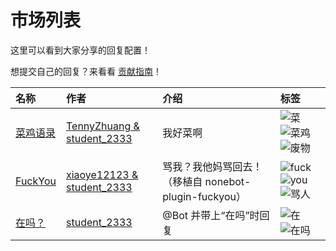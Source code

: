 <!-- markdownlint-disable -->
# 市场列表

这里可以看到大家分享的回复配置！

想提交自己的回复？来看看 [贡献指南](market/contributing)！

| 名称 | 作者 | 介绍 | 标签 |
| :- | :- | :- | :- |
| [菜鸡语录](market/replies/i_am_rubbish) | [TennyZhuang & student_2333](https://github.com/TennyZhuang/Chi-Corpus/blob/master/common.txt) | 我好菜啊 | ![菜](https://img.shields.io/badge/-菜-brightgreen?style=flat-square) ![菜鸡](https://img.shields.io/badge/-菜鸡-brightgreen?style=flat-square) ![废物](https://img.shields.io/badge/-废物-brightgreen?style=flat-square) |
| [FuckYou](market/replies/fuck_you) | [xiaoye12123 & student_2333](https://github.com/lgc-NB2Dev/nonebot-plugin-fuckyou) | 骂我？我他妈骂回去！（移植自 nonebot-plugin-fuckyou） | ![fuck](https://img.shields.io/badge/-fuck-brightgreen?style=flat-square) ![you](https://img.shields.io/badge/-you-brightgreen?style=flat-square) ![骂人](https://img.shields.io/badge/-骂人-brightgreen?style=flat-square) |
| [在吗？](market/replies/are_you_here) | [student_2333](https://lgc2333.top) | @Bot 并带上“在吗”时回复 | ![在](https://img.shields.io/badge/-在-brightgreen?style=flat-square) ![在吗](https://img.shields.io/badge/-在吗-brightgreen?style=flat-square) |
